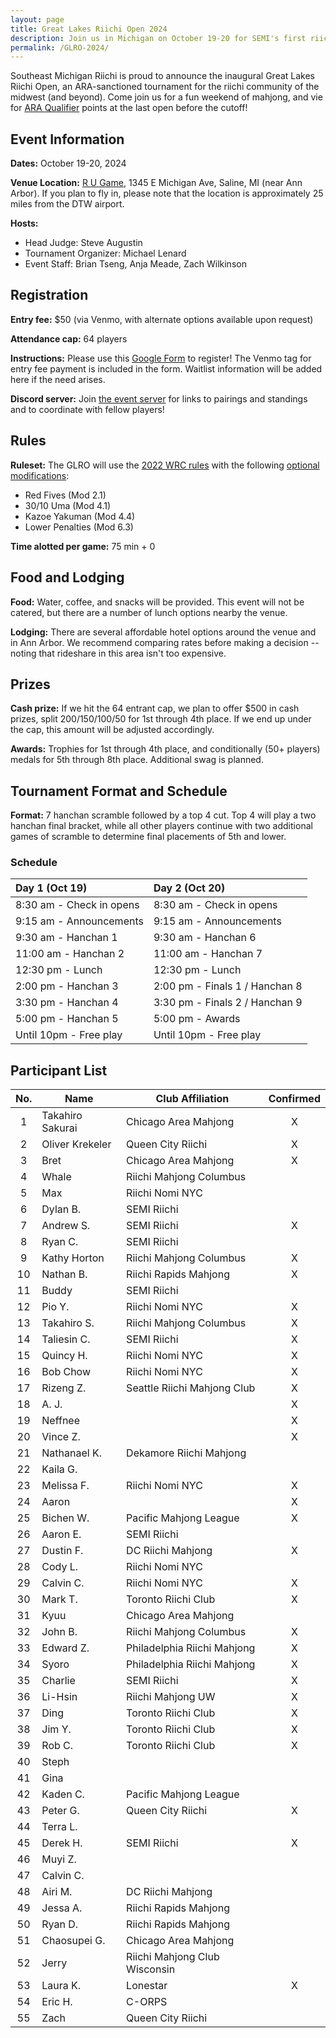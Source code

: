 ```yaml
---
layout: page
title: Great Lakes Riichi Open 2024
description: Join us in Michigan on October 19-20 for SEMI's first riichi open!
permalink: /GLRO-2024/
---
```

Southeast Michigan Riichi is proud to announce the inaugural Great Lakes Riichi Open, an ARA-sanctioned tournament for the riichi community of the midwest (and beyond). 
Come join us for a fun weekend of mahjong, and vie for [ARA Qualifier](https://www.nariichi.org/wrc-2025-qualification) points at the last open before the cutoff!

## Event Information

**Dates:** October 19-20, 2024

**Venue Location:** [R U Game](https://maps.app.goo.gl/pTERNhArqHQgK8qVA), 1345 E Michigan Ave, Saline, MI (near Ann Arbor).
If you plan to fly in, please note that the location is approximately 25 miles from the DTW airport.

**Hosts:** 
- Head Judge: Steve Augustin
- Tournament Organizer: Michael Lenard
- Event Staff: Brian Tseng, Anja Meade, Zach Wilkinson

## Registration

**Entry fee:** $50 (via Venmo, with alternate options available upon request)

**Attendance cap:** 64 players

**Instructions:** Please use this [Google Form](https://docs.google.com/forms/d/e/1FAIpQLScmWVMIPRPxJ_nwkDykV2LxdWtURoyPB8z5jrZMXdpQtj2zlg/viewform) to register! The Venmo tag for entry fee payment is included in the form. 
Waitlist information will be added here if the need arises.

**Discord server:** Join [the event server](https://discord.gg/p35j7NS2qm) for links to pairings and standings and to coordinate with fellow players!

## Rules

**Ruleset:** The GLRO will use the [2022 WRC rules](https://www.worldriichi.org/s/WRC_Rules_2022_20220708_site.pdf) with the following [optional modifications](https://www.worldriichi.org/s/WRC-Optional-Rules-2022.pdf):
- Red Fives (Mod 2.1)
- 30/10 Uma (Mod 4.1)
- Kazoe Yakuman (Mod 4.4)
- Lower Penalties (Mod 6.3)

**Time alotted per game:** 75 min + 0

## Food and Lodging

**Food:** Water, coffee, and snacks will be provided. This event will not be catered, but there are a number of lunch options nearby the venue.

**Lodging:** There are several affordable hotel options around the venue and in Ann Arbor. We recommend comparing rates before making a decision -- noting that rideshare in this area isn't too expensive.

## Prizes

**Cash prize:** If we hit the 64 entrant cap, we plan to offer $500 in cash prizes, split 200/150/100/50 for 1st through 4th place. If we end up under the cap, this amount will be adjusted accordingly.

**Awards:** Trophies for 1st through 4th place, and conditionally (50+ players) medals for 5th through 8th place. Additional swag is planned.

## Tournament Format and Schedule

**Format:** 7 hanchan scramble followed by a top 4 cut. Top 4 will play a two hanchan final bracket, while all other players continue with two additional games of scramble to determine final placements of 5th and lower.

### Schedule

| Day 1 (Oct 19)                | Day 2 (Oct 20)                |
| :---------------------------- | :---------------------------- |
| 8:30 am - Check in opens      | 8:30 am - Check in opens      |
| 9:15 am - Announcements       | 9:15 am - Announcements       |
| 9:30 am - Hanchan 1           | 9:30 am - Hanchan 6           |
| 11:00 am - Hanchan 2          | 11:00 am - Hanchan 7          |
| 12:30 pm - Lunch              | 12:30 pm - Lunch              |
| 2:00 pm - Hanchan 3           | 2:00 pm - Finals 1 / Hanchan 8|
| 3:30 pm - Hanchan 4           | 3:30 pm - Finals 2 / Hanchan 9|
| 5:00 pm - Hanchan 5           | 5:00 pm - Awards              |
| Until 10pm - Free play        | Until 10pm - Free play        |

## Participant List

| No. | Name | Club Affiliation | Confirmed |
| :-----: | ----- | ----- | :-----: |
| 1 | Takahiro Sakurai | Chicago Area Mahjong | X |
| 2 | Oliver Krekeler | Queen City Riichi | X |
| 3 | Bret | Chicago Area Mahjong | X |
| 4 | Whale | Riichi Mahjong Columbus | |
| 5 | Max | Riichi Nomi NYC | |
| 6 | Dylan B. | SEMI Riichi | |
| 7 | Andrew S. | SEMI Riichi | X |
| 8 | Ryan C. | SEMI Riichi | |
| 9 | Kathy Horton | Riichi Mahjong Columbus | X |
| 10 | Nathan B. | Riichi Rapids Mahjong | X |
| 11 | Buddy | SEMI Riichi | |
| 12 | Pio Y. | Riichi Nomi NYC | X |
| 13 | Takahiro S. | Riichi Mahjong Columbus | X |
| 14 | Taliesin C. | SEMI Riichi | X |
| 15 | Quincy H. | Riichi Nomi NYC | X |
| 16 | Bob Chow | Riichi Nomi NYC | X |
| 17 | Rizeng Z. | Seattle Riichi Mahjong Club | X |
| 18 | A. J. | | X |
| 19 | Neffnee | | X |
| 20 | Vince Z. | | X |
| 21 | Nathanael K. | Dekamore Riichi Mahjong | |
| 22 | Kaila G. | | |
| 23 | Melissa F. | Riichi Nomi NYC | X |
| 24 | Aaron | | X |
| 25 | Bichen W. | Pacific Mahjong League | X |
| 26 | Aaron E. | SEMI Riichi | |
| 27 | Dustin F. | DC Riichi Mahjong | X |
| 28 | Cody L. | Riichi Nomi NYC | |
| 29 | Calvin C. | Riichi Nomi NYC | X |
| 30 | Mark T. | Toronto Riichi Club | X |
| 31 | Kyuu | Chicago Area Mahjong | |
| 32 | John B. | Riichi Mahjong Columbus | X |
| 33 | Edward Z. | Philadelphia Riichi Mahjong | X |
| 34 | Syoro | Philadelphia Riichi Mahjong | X |
| 35 | Charlie | SEMI Riichi | X |
| 36 | Li-Hsin | Riichi Mahjong UW | X |
| 37 | Ding | Toronto Riichi Club | X |
| 38 | Jim Y. | Toronto Riichi Club | X |
| 39 | Rob C. | Toronto Riichi Club | X |
| 40 | Steph | | |
| 41 | Gina | | |
| 42 | Kaden C. | Pacific Mahjong League | |
| 43 | Peter G. | Queen City Riichi | X |
| 44 | Terra L. | | |
| 45 | Derek H. | SEMI Riichi | X |
| 46 | Muyi Z. | | |
| 47 | Calvin C. | | |
| 48 | Airi M. | DC Riichi Mahjong | |
| 49 | Jessa A. | Riichi Rapids Mahjong | |
| 50 | Ryan D. | Riichi Rapids Mahjong | |
| 51 | Chaosupei G. | Chicago Area Mahjong | |
| 52 | Jerry | Riichi Mahjong Club Wisconsin | |
| 53 | Laura K. | Lonestar | X |
| 54 | Eric H. | C-ORPS | |
| 55 | Zach | Queen City Riichi | |
